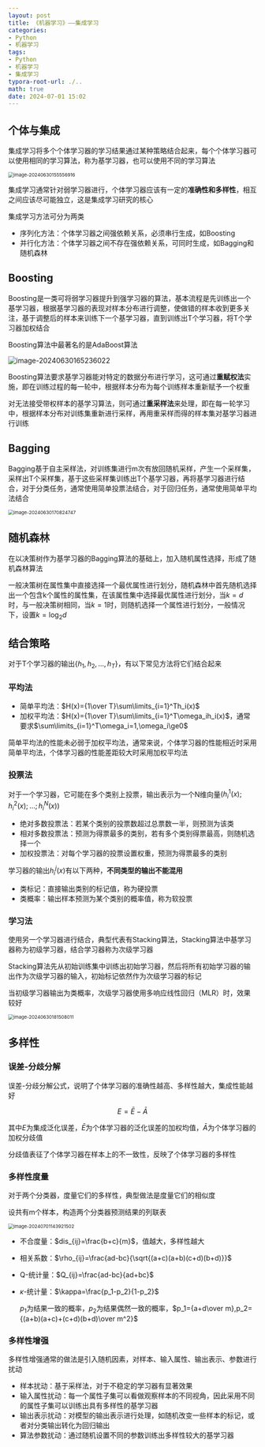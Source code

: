 ```yaml
---
layout: post
title: 《机器学习》——集成学习
categories:
- Python
- 机器学习
tags:
- Python
- 机器学习
- 集成学习
typora-root-url: ./..
math: true
date: 2024-07-01 15:02
---
```


## 个体与集成

集成学习将多个个体学习器的学习结果通过某种策略结合起来，每个个体学习器可以使用相同的学习算法，称为基学习器，也可以使用不同的学习算法

<img src="/assets/img/ml-集成学习/image-20240630155556916.png" alt="image-20240630155556916" style="zoom:67%;" />

集成学习通常针对弱学习器进行，个体学习器应该有一定的**准确性和多样性**，相互之间应该尽可能独立，这是集成学习研究的核心

集成学习方法可分为两类

-   序列化方法：个体学习器之间强依赖关系，必须串行生成，如Boosting
-   并行化方法：个体学习器之间不存在强依赖关系，可同时生成，如Bagging和随机森林

## Boosting

Boosting是一类可将弱学习器提升到强学习器的算法，基本流程是先训练出一个基学习器，根据基学习器的表现对样本分布进行调整，使做错的样本收到更多关注，基于调整后的样本来训练下一个基学习器，直到训练出T个学习器，将T个学习器加权结合

Boosting算法中最著名的是AdaBoost算法

![image-20240630165236022](/assets/img/ml-集成学习/image-20240630165236022.png)

Boosting算法要求基学习器能对特定的数据分布进行学习，这可通过**重赋权法**实施，即在训练过程的每一轮中，根据样本分布为每个训练样本重新赋予一个权重

对无法接受带权样本的基学习算法，则可通过**重采样法**来处理，即在每一轮学习中，根据样本分布对训练集重新进行采样，再用重采样而得的样本集对基学习器进行训练

## Bagging

Bagging基于自主采样法，对训练集进行m次有放回随机采样，产生一个采样集，采样出T个采样集，基于这些采样集训练出T个基学习器，再将基学习器进行结合，对于分类任务，通常使用简单投票法结合，对于回归任务，通常使用简单平均法结合

<img src="/assets/img/ml-集成学习/image-20240630170824747.png" alt="image-20240630170824747" style="zoom:67%;" />

## 随机森林

在以决策树作为基学习器的Bagging算法的基础上，加入随机属性选择，形成了随机森林算法

一般决策树在属性集中直接选择一个最优属性进行划分，随机森林中首先随机选择出一个包含k个属性的属性集，在该属性集中选择最优属性进行划分，当$k=d$时，与一般决策树相同，当$k=1$时，则随机选择一个属性进行划分，一般情况下，设置$k=\log_2d$

## 结合策略

对于T个学习器的输出$\{h_1,h_2,...,h_T\}$，有以下常见方法将它们结合起来

### 平均法

-   简单平均法：$H(x)={1\over T}\sum\limits_{i=1}^Th_i(x)$
-   加权平均法：$H(x)={1\over T}\sum\limits_{i=1}^T\omega_ih_i(x)$，通常要求$\sum\limits_{i=1}^T\omega_i=1,\omega_i\ge0$

简单平均法的性能未必弱于加权平均法，通常来说，个体学习器的性能相近时采用简单平均法，个体学习器的性能差距较大时采用加权平均法

### 投票法

对于一个学习器，它可能在多个类别上投票，输出表示为一个N维向量$(h_i^1(x);h_i^2(x);...;h_i^N(x))$

-   绝对多数投票法：若某个类别的投票数超过总票数一半，则预测为该类
-   相对多数投票法：预测为得票最多的类别，若有多个类别得票最高，则随机选择一个
-   加权投票法：对每个学习器的投票设置权重，预测为得票最多的类别

学习器的输出$h_i^j(x)$有以下两种，**不同类型的输出不能混用**

-   类标记：直接输出类别的标记值，称为硬投票
-   类概率：输出样本预测为某个类别的概率值，称为软投票

### 学习法

使用另一个学习器进行结合，典型代表有Stacking算法，Stacking算法中基学习器称为初级学习器，结合学习器称为次级学习器

Stacking算法先从初始训练集中训练出初始学习器，然后将所有初始学习器的输出作为次级学习器的输入，初始标记依然作为次级学习器的标记

当初级学习器输出为类概率，次级学习器使用多响应线性回归（MLR）时，效果较好

<img src="/assets/img/ml-集成学习/image-20240630181508011.png" alt="image-20240630181508011" style="zoom:67%;" />

## 多样性

### 误差-分歧分解

误差-分歧分解公式，说明了个体学习器的准确性越高、多样性越大，集成性能越好

$$
E=\bar E-\bar A
$$

其中$E$为集成泛化误差，$\bar E$为个体学习器的泛化误差的加权均值，$\bar A$为个体学习器的加权分歧值

分歧值表征了个体学习器在样本上的不一致性，反映了个体学习器的多样性

### 多样性度量

对于两个分类器，度量它们的多样性，典型做法是度量它们的相似度

设共有m个样本，构造两个分类器预测结果的列联表

<img src="/assets/img/ml-集成学习/image-20240701143921502.png" alt="image-20240701143921502" style="zoom: 67%;" />

-   不合度量：$dis_{ij}=\frac{b+c}{m}$，值越大，多样性越大

-   相关系数：$\rho_{ij}=\frac{ad-bc}{\sqrt{(a+c)(a+b)(c+d)(b+d)}}$

-   Q-统计量：$Q_{ij}=\frac{ad-bc}{ad+bc}$

-   $\kappa$-统计量：$\kappa=\frac{p_1-p_2}{1-p_2}$

    $p_1$为结果一致的概率，$p_2$为结果偶然一致的概率，$p_1={a+d\over m},p_2={(a+b)(a+c)+(c+d)(b+d)\over m^2}$

### 多样性增强

多样性增强通常的做法是引入随机因素，对样本、输入属性、输出表示、参数进行扰动

-   样本扰动：基于采样法，对于不稳定的学习器有显著效果
-   输入属性扰动：每一个属性子集可以看做观察样本的不同视角，因此采用不同的属性子集可以训练出具有多样性的基学习器
-   输出表示扰动：对模型的输出表示进行处理，如随机改变一些样本的标记，或者对分类输出转化为回归输出
-   算法参数扰动：通过随机设置不同的参数训练出多样性较大的基学习器
